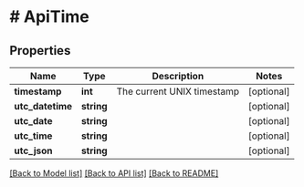 # # ApiTime

## Properties

Name | Type | Description | Notes
------------ | ------------- | ------------- | -------------
**timestamp** | **int** | The current UNIX timestamp | [optional]
**utc_datetime** | **string** |  | [optional]
**utc_date** | **string** |  | [optional]
**utc_time** | **string** |  | [optional]
**utc_json** | **string** |  | [optional]

[[Back to Model list]](../../README.md#models) [[Back to API list]](../../README.md#endpoints) [[Back to README]](../../README.md)
